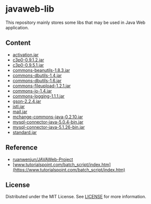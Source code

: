 # javaweb-lib
This repository mainly stores some libs that may be used in Java Web application.

## Content
- [activation.jar](lib/activation.jar)   
- [c3p0-0.9.1.2.jar](lib/c3p0-0.9.1.2.jar)   
- [c3p0-0.9.5.1.jar](lib/c3p0-0.9.5.1.jar)   
- [commons-beanutils-1.8.3.jar](lib/commons-beanutils-1.8.3.jar)   
- [commons-dbutils-1.4.jar](lib/commons-dbutils-1.4.jar)   
- [commons-dbutils-1.6.jar](lib/commons-dbutils-1.6.jar)   
- [commons-fileupload-1.2.1.jar](lib/commons-fileupload-1.2.1.jar)   
- [commons-io-1.4.jar](lib/commons-io-1.4.jar)   
- [commons-logging-1.1.1.jar](lib/commons-logging-1.1.1.jar)   
- [gson-2.2.4.jar](lib/gson-2.2.4.jar)   
- [jstl.jar](lib/jstl.jar)   
- [mail.jar](lib/mail.jar)   
- [mchange-commons-java-0.2.10.jar](lib/mchange-commons-java-0.2.10.jar)   
- [mysql-connector-java-5.0.4-bin.jar](lib/mysql-connector-java-5.0.4-bin.jar)   
- [mysql-connector-java-5.1.26-bin.jar](lib/mysql-connector-java-5.1.26-bin.jar)   
- [standard.jar](lib/standard.jar)   
 
## Reference
- [ruanwenjun/JAVAWeb-Project](https://github.com/ruanwenjun/JAVAWeb-Project)
- [www.tutorialspoint.com/batch_script/index.htm](https://www.tutorialspoint.com/batch_script/index.htm)

## License
Distributed under the MIT License. See [LICENSE](LICENSE) for more information.